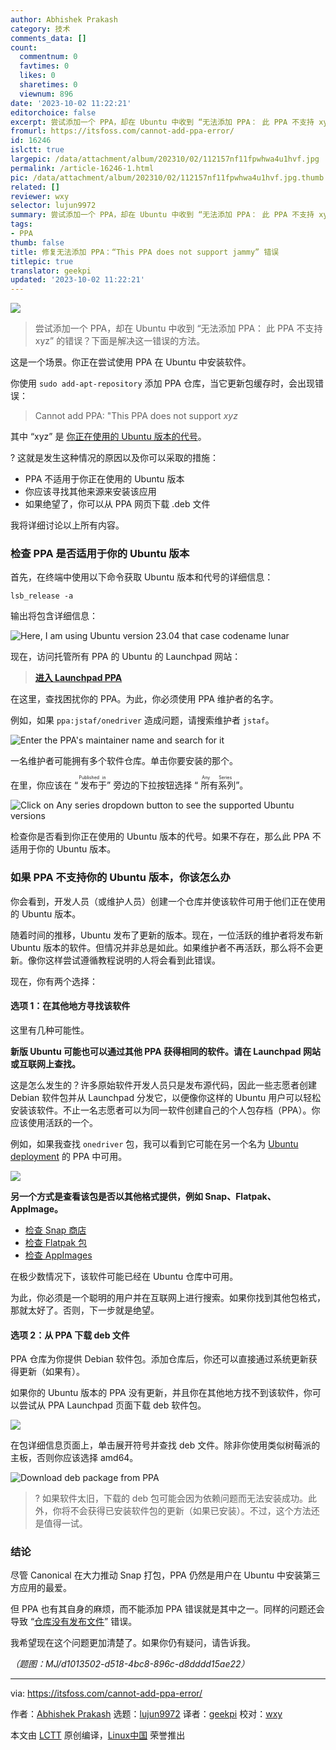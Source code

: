 ```yaml
---
author: Abhishek Prakash
category: 技术
comments_data: []
count:
  commentnum: 0
  favtimes: 0
  likes: 0
  sharetimes: 0
  viewnum: 896
date: '2023-10-02 11:22:21'
editorchoice: false
excerpt: 尝试添加一个 PPA，却在 Ubuntu 中收到 “无法添加 PPA： 此 PPA 不支持 xyz” 的错误？下面是解决这一错误的方法。
fromurl: https://itsfoss.com/cannot-add-ppa-error/
id: 16246
islctt: true
largepic: /data/attachment/album/202310/02/112157nf11fpwhwa4u1hvf.jpg
permalink: /article-16246-1.html
pic: /data/attachment/album/202310/02/112157nf11fpwhwa4u1hvf.jpg.thumb.jpg
related: []
reviewer: wxy
selector: lujun9972
summary: 尝试添加一个 PPA，却在 Ubuntu 中收到 “无法添加 PPA： 此 PPA 不支持 xyz” 的错误？下面是解决这一错误的方法。
tags:
- PPA
thumb: false
title: 修复无法添加 PPA：“This PPA does not support jammy” 错误
titlepic: true
translator: geekpi
updated: '2023-10-02 11:22:21'
---
```


![](/data/attachment/album/202310/02/112157nf11fpwhwa4u1hvf.jpg)



> 
> 尝试添加一个 PPA，却在 Ubuntu 中收到 “无法添加 PPA： 此 PPA 不支持 xyz” 的错误？下面是解决这一错误的方法。
> 
> 
> 


这是一个场景。你正在尝试使用 PPA 在 Ubuntu 中安装软件。


你使用 `sudo add-apt-repository` 添加 PPA 仓库，当它更新包缓存时，会出现错误：



> 
> Cannot add PPA: "This PPA does not support *xyz*
> 
> 
> 


其中 “xyz” 是 [你正在使用的 Ubuntu 版本的代号](https://itsfoss.com/how-to-know-ubuntu-unity-version/)。


? 这就是发生这种情况的原因以及你可以采取的措施：


* PPA 不适用于你正在使用的 Ubuntu 版本
* 你应该寻找其他来源来安装该应用
* 如果绝望了，你可以从 PPA 网页下载 .deb 文件


我将详细讨论以上所有内容。


### 检查 PPA 是否适用于你的 Ubuntu 版本


首先，在终端中使用以下命令获取 Ubuntu 版本和代号的详细信息：



```
lsb_release -a

```

输出将包含详细信息：


![Here, I am using Ubuntu version 23.04 that case codename lunar](/data/attachment/album/202310/02/112221vkx4rx773qr8u8ry.png)


现在，访问托管所有 PPA 的 Ubuntu 的 Launchpad 网站：



> 
> **[进入 Launchpad PPA](https://launchpad.net/ubuntu/+ppas)**
> 
> 
> 


在这里，查找困扰你的 PPA。为此，你必须使用 PPA 维护者的名字。


例如，如果 `ppa:jstaf/onedriver` 造成问题，请搜索维护者 `jstaf`。


![Enter the PPA's maintainer name and search for it](/data/attachment/album/202310/02/112221cee7ch7e8oqlq57q.png)


一名维护者可能拥有多个软件仓库。单击你要安装的那个。


在里，你应该在 “<ruby> 发布于 <rt>  Published in </rt></ruby>” 旁边的下拉按钮选择 “<ruby> 所有系列 <rt>  Any Series </rt></ruby>”。


![Click on Any series dropdown button to see the supported Ubuntu versions](/data/attachment/album/202310/02/112221t1a6kax14t7w63e1.png)


检查你是否看到你正在使用的 Ubuntu 版本的代号。如果不存在，那么此 PPA 不适用于你的 Ubuntu 版本。


### 如果 PPA 不支持你的 Ubuntu 版本，你该怎么办


你会看到，开发人员（或维护人员）创建一个仓库并使该软件可用于他们正在使用的 Ubuntu 版本。


随着时间的推移，Ubuntu 发布了更新的版本。现在，一位活跃的维护者将发布新 Ubuntu 版本的软件。但情况并非总是如此。如果维护者不再活跃，那么将不会更新。像你这样尝试遵循教程说明的人将会看到此错误。


现在，你有两个选择：


#### 选项 1：在其他地方寻找该软件


这里有几种可能性。


**新版 Ubuntu 可能也可以通过其他 PPA 获得相同的软件。请在 Launchpad 网站或互联网上查找。**


这是怎么发生的？许多原始软件开发人员只是发布源代码，因此一些志愿者创建 Debian 软件包并从 Launchpad 分发它，以便像你这样的 Ubuntu 用户可以轻松安装该软件。不止一名志愿者可以为同一软件创建自己的个人包存档（PPA）。你应该使用活跃的一个。


例如，如果我查找 `onedriver` 包，我可以看到它可能在另一个名为 [Ubuntu deployment](https://launchpad.net/~remiariro/+archive/ubuntu/misc) 的 PPA 中可用。


![](/data/attachment/album/202310/02/112222kkkm26ky2ly3ex2l.png)


**另一个方式是查看该包是否以其他格式提供，例如 Snap、Flatpak、AppImage。**


* [检查 Snap 商店](https://snapcraft.io/store)
* [检查 Flatpak 包](https://flathub.org/)
* [检查 AppImages](https://www.appimagehub.com/)


在极少数情况下，该软件可能已经在 Ubuntu 仓库中可用。


为此，你必须是一个聪明的用户并在互联网上进行搜索。如果你找到其他包格式，那就太好了。否则，下一步就是绝望。


#### 选项 2：从 PPA 下载 deb 文件


PPA 仓库为你提供 Debian 软件包。添加仓库后，你还可以直接通过系统更新获得更新（如果有）。


如果你的 Ubuntu 版本的 PPA 没有更新，并且你在其他地方找不到该软件，你可以尝试从 PPA Launchpad 页面下载 deb 软件包。


![](/data/attachment/album/202310/02/112222jw37036zzu38n4n7.png)


在包详细信息页面上，单击展开符号并查找 deb 文件。除非你使用类似树莓派的主板，否则你应该选择 amd64。


![Download deb package from PPA](/data/attachment/album/202310/02/112222vk2qelzlw6t66a6q.png)



> 
> ? 如果软件太旧，下载的 deb 包可能会因为依赖问题而无法安装成功。此外，你将不会获得已安装软件包的更新（如果已安装）。不过，这个方法还是值得一试。
> 
> 
> 


### 结论


尽管 Canonical 在大力推动 Snap 打包，PPA 仍然是用户在 Ubuntu 中安装第三方应用的最爱。


但 PPA 也有其自身的麻烦，而不能添加 PPA 错误就是其中之一。同样的问题还会导致 “[仓库没有发布文件](https://itsfoss.com/repository-does-not-have-release-file-error-ubuntu/)” 错误。


我希望现在这个问题更加清楚了。如果你仍有疑问，请告诉我。


*（题图：MJ/d1013502-d518-4bc8-896c-d8dddd15ae22）*




---


via: <https://itsfoss.com/cannot-add-ppa-error/>


作者：[Abhishek Prakash](https://itsfoss.com/author/abhishek/) 选题：[lujun9972](https://github.com/lujun9972) 译者：[geekpi](https://github.com/geekpi) 校对：[wxy](https://github.com/wxy)


本文由 [LCTT](https://github.com/LCTT/TranslateProject) 原创编译，[Linux中国](https://linux.cn/) 荣誉推出